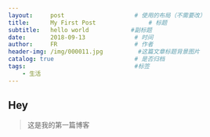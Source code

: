 ```yaml
---
layout:     post                    # 使用的布局（不需要改）
title:      My First Post               # 标题 
subtitle:   hello world            #副标题
date:       2018-09-13              # 时间
author:     FR                      # 作者
header-img: /img/000011.jpg          #这篇文章标题背景图片
catalog: true                       # 是否归档
tags:                               #标签
    - 生活
---
```


## Hey
>这是我的第一篇博客
